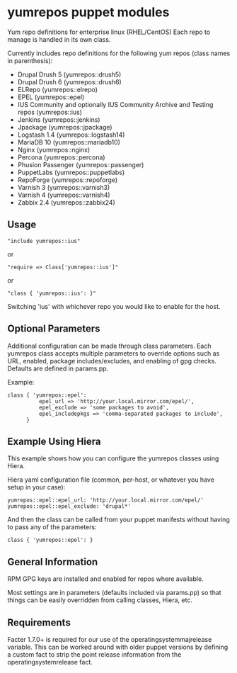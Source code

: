 yumrepos puppet modules
=======================

Yum repo definitions for enterprise linux (RHEL/CentOS)
Each repo to manage is handled in its own class.

Currently includes repo definitions for the following yum repos (class names in parenthesis):
* Drupal Drush 5 (yumrepos::drush5)
* Drupal Drush 6 (yumrepos::drush6)
* ELRepo (yumrepos::elrepo)
* EPEL (yumrepos::epel)
* IUS Community and optionally IUS Community Archive and Testing repos (yumrepos::ius)
* Jenkins (yumrepos::jenkins)
* Jpackage (yumrepos::jpackage)
* Logstash 1.4 (yumrepos::logstash14)
* MariaDB 10 (yumrepos::mariadb10)
* Nginx (yumrepos::nginx)
* Percona (yumrepos::percona)
* Phusion Passenger (yumrepos::passenger)
* PuppetLabs (yumrepos::puppetlabs)
* RepoForge (yumrepos::repoforge)
* Varnish 3 (yumrepos::varnish3)
* Varnish 4 (yumrepos::varnish4)
* Zabbix 2.4 (yumrepos::zabbix24)

Usage
-----
```
"include yumrepos::ius"
```

or
```
"require => Class['yumrepos::ius']"
```

or
```
"class { 'yumrepos::ius': }"
```

Switching 'ius' with whichever repo you would like to enable for the host.


Optional Parameters
-------------------
Additional configuration can be made through class parameters. Each yumrepos class
accepts multiple parameters to override options such as URL, enabled, package includes/excludes,
and enabling of gpg checks. Defaults are defined in params.pp.

Example:
```
class { 'yumrepos::epel':
          epel_url => 'http://your.local.mirror.com/epel/',
          epel_exclude => 'some packages to avoid',
          epel_includepkgs => 'comma-separated packages to include',
      }
```

Example Using Hiera
-------------------
This example shows how you can configure the yumrepos classes using Hiera.

Hiera yaml configuration file (common, per-host, or whatever you have setup in your case):
```
yumrepos::epel::epel_url: 'http://your.local.mirror.com/epel/'
yumrepos::epel::epel_exclude: 'drupal*'
```

And then the class can be called from your puppet manifests without having to pass any of the parameters:
```
class { 'yumrepos::epel': }
```

General Information
-------------------
RPM GPG keys are installed and enabled for repos where available.

Most settings are in parameters (defaults included via params.pp) so that things
can be easily overridden from calling classes, Hiera, etc.


Requirements
------------
Facter 1.7.0+ is required for our use of the operatingsystemmajrelease
variable. This can be worked around with older puppet versions by defining a custom fact
to strip the point release information from the operatingsystemrelease fact.
